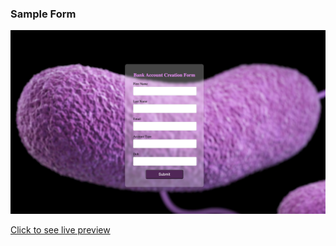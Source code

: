 ### Sample Form

![form layout](sample.png)

[Click to see live preview](https://abigailnife24.github.io/formly/)
